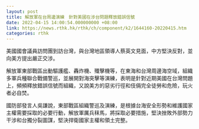 ```yaml
---
layout: post
title: 解放軍在台周邊演練　針對美國在涉台問題釋放錯誤信號
date: 2022-04-15 14:00:54.000000000 +08:00
link: https://news.rthk.hk/rthk/ch/component/k2/1644160-20220415.htm
categories: rthk
---
```


美國國會議員訪問團到訪台灣，與台灣地區領導人蔡英文見面，中方堅決反對，並向美方提出嚴正交涉。

解放軍東部戰區出動驅護艦、轟炸機、殲擊機等，在東海和台灣周邊海空域，組織多軍兵種聯合戰備警巡，並展開對海突擊等演練，表明是針對近期美國在台灣問題上，頻頻釋放錯誤信號而組織，又說美方的惡劣行徑和伎倆完全徒勞和危險，玩火者必自焚。

國防部發言人吳謙說，東部戰區組織警巡及演練，是根據台海安全形勢和維護國家主權需要採取的必要行動，解放軍厲兵秣馬，將採取必要措施，堅決挫敗外部勢力干涉和台獨分裂圖謀，堅決捍衛國家主權和領土完整。
